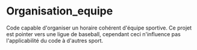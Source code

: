 # Organisation_equipe
Code capable d'organiser un horaire cohérent d'équipe sportive. Ce projet est pointer vers une ligue de baseball, cependant ceci n'influence pas l'applicabilité du code à d'autres sport.
